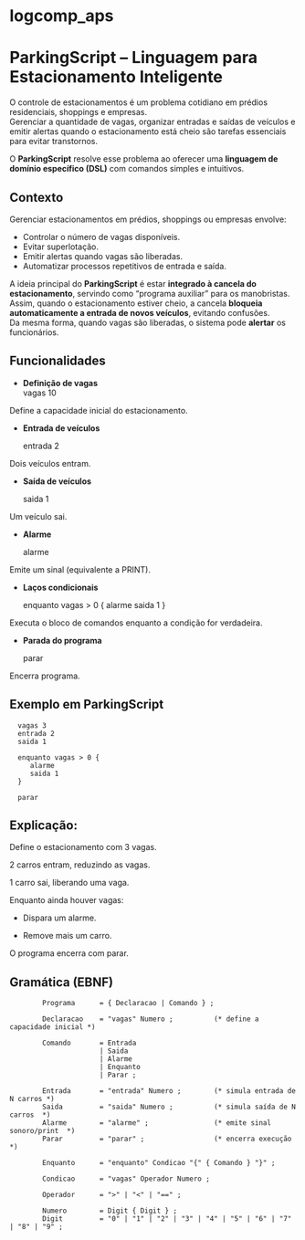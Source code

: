 # logcomp_aps


# ParkingScript – Linguagem para Estacionamento Inteligente  

O controle de estacionamentos é um problema cotidiano em prédios residenciais, shoppings e empresas.  
Gerenciar a quantidade de vagas, organizar entradas e saídas de veículos e emitir alertas quando o estacionamento está cheio são tarefas essenciais para evitar transtornos.  

O **ParkingScript** resolve esse problema ao oferecer uma **linguagem de domínio específico (DSL)** com comandos simples e intuitivos.

## Contexto  

Gerenciar estacionamentos em prédios, shoppings ou empresas envolve:  
- Controlar o número de vagas disponíveis.  
- Evitar superlotação.  
- Emitir alertas quando vagas são liberadas.  
- Automatizar processos repetitivos de entrada e saída.  

A ideia principal do **ParkingScript** é estar **integrado à cancela do estacionamento**, servindo como “programa auxiliar” para os manobristas.  
Assim, quando o estacionamento estiver cheio, a cancela **bloqueia automaticamente a entrada de novos veículos**, evitando confusões.  
Da mesma forma, quando vagas são liberadas, o sistema pode **alertar** os funcionários.  

## Funcionalidades  

- **Definição de vagas**  
   vagas 10

Define a capacidade inicial do estacionamento.

- **Entrada de veículos**

   entrada 2

Dois veículos entram.

- **Saída de veículos**
 
   saida 1

Um veículo sai.

- **Alarme**

   alarme

Emite um sinal (equivalente a PRINT).

- **Laços condicionais**

   enquanto vagas > 0 {
   alarme
   saida 1
      }

Executa o bloco de comandos enquanto a condição for verdadeira.

- **Parada do programa**
 
   parar

Encerra programa.


## Exemplo em ParkingScript  

      vagas 3
      entrada 2
      saida 1
      
      enquanto vagas > 0 {
         alarme
         saida 1
      }
      
      parar

## Explicação:

Define o estacionamento com 3 vagas.

2 carros entram, reduzindo as vagas.

1 carro sai, liberando uma vaga.

Enquanto ainda houver vagas:

* Dispara um alarme.

* Remove mais um carro.

O programa encerra com parar.

## Gramática (EBNF)

            Programa      = { Declaracao | Comando } ;

            Declaracao    = "vagas" Numero ;          (* define a capacidade inicial *)
            
            Comando       = Entrada
                          | Saida
                          | Alarme
                          | Enquanto
                          | Parar ;
            
            Entrada       = "entrada" Numero ;        (* simula entrada de N carros *)
            Saida         = "saida" Numero ;          (* simula saída de N carros  *)
            Alarme        = "alarme" ;                (* emite sinal sonoro/print  *)
            Parar         = "parar" ;                 (* encerra execução          *)
            
            Enquanto      = "enquanto" Condicao "{" { Comando } "}" ;
            
            Condicao      = "vagas" Operador Numero ;
            
            Operador      = ">" | "<" | "==" ;
            
            Numero        = Digit { Digit } ;
            Digit         = "0" | "1" | "2" | "3" | "4" | "5" | "6" | "7" | "8" | "9" ;

